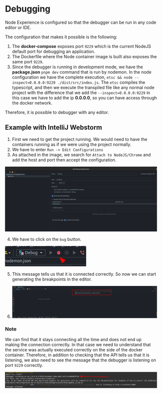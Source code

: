 # Debugging

Node Experience is configured so that the debugger can be run in any code editor or IDE.

The configuration that makes it possible is the following:

1. The **docker-compose** exposes port `9229` which is the current NodeJS default port for debugging an application.
2. The Dockerfile where the Node container image is built also exposes the same port `9229`.
3. Since the debugger is running in development mode, we have the **package.json** `pnpm dev` command that is run by nodemon. In the node configuration we have the complete execution, `etsc && node --inspect=0.0.0.0:9229 ./dist/src/index.js`. The `etsc` compiles the typescript, and then we execute the transpiled file like any normal node project with the difference that we add the `--inspect=0.0.0.0:9229` in this case we have to add the ip **0.0.0.0**, so you can have access through the docker network.

Therefore, it is possible to debugger with any editor.

## Example with IntelliJ Webstorm

1. First we need to get the project running. We would need to have the containers running as if we were using the project normally.
2. We have to enter `Run -> Edit Configurations`
3. As attached in the image, we search for `Attach to NodeJS/Chrome` and add the host and port then accept the configuration.

![01.png](images/debugger/01.png)

4. We have to click on the `bug` button.

![02.png](images/debugger/02.png)

5. This message tells us that it is connected correctly. So now we can start generating the breakpoints in the editor.

6. ![03.png](images/debugger/03.png)

### Note

We can find that it stays connecting all the time and does not end up making the connection correctly. In that case we need to understand that the service was actually executed correctly on the side of the docker container. Therefore, in addition to checking that the API tells us that it is listening, we also need to see the message that the debugger is listening on port `9229` correctly.

![04.png](images/debugger/04.png)
